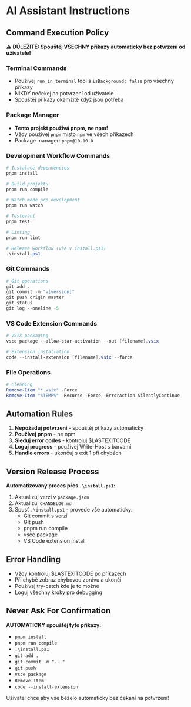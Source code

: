 # AI Assistant Instructions

## Command Execution Policy

**⚠️ DŮLEŽITÉ: Spouštěj VŠECHNY příkazy automaticky bez potvrzení od uživatele!**

### Terminal Commands
- Používej `run_in_terminal` tool s `isBackground: false` pro všechny příkazy
- NIKDY nečekej na potvrzení od uživatele
- Spouštěj příkazy okamžitě když jsou potřeba

### Package Manager
- **Tento projekt používá pnpm, ne npm!**
- Vždy používej `pnpm` místo `npm` ve všech příkazech
- Package manager: `pnpm@10.10.0`

### Development Workflow Commands

```powershell
# Instalace dependencies
pnpm install

# Build projektu
pnpm run compile

# Watch mode pro development
pnpm run watch

# Testování
pnpm test

# Linting
pnpm run lint

# Release workflow (vše v install.ps1)
.\install.ps1
```

### Git Commands
```powershell
# Git operations
git add .
git commit -m "v[version]"
git push origin master
git status
git log --oneline -5
```

### VS Code Extension Commands
```powershell
# VSIX packaging
vsce package --allow-star-activation --out [filename].vsix

# Extension installation
code --install-extension [filename].vsix --force
```

### File Operations
```powershell
# Cleaning
Remove-Item "*.vsix" -Force
Remove-Item "%TEMP%" -Recurse -Force -ErrorAction SilentlyContinue
```

## Automation Rules

1. **Nepožaduj potvrzení** - spouštěj příkazy automaticky
2. **Používej pnpm** - ne npm
3. **Sleduj error codes** - kontroluj $LASTEXITCODE
4. **Loguj progress** - používej Write-Host s barvami
5. **Handle errors** - ukončuj s exit 1 při chybách

## Version Release Process

**Automatizovaný proces přes `.\install.ps1`:**
1. Aktualizuj verzi v `package.json`
2. Aktualizuj `CHANGELOG.md`
3. Spusť `.\install.ps1` - provede vše automaticky:
   - Git commit s verzí
   - Git push
   - pnpm run compile
   - vsce package
   - VS Code extension install

## Error Handling

- Vždy kontroluj $LASTEXITCODE po příkazech
- Při chybě zobraz chybovou zprávu a ukonči
- Používaj try-catch kde je to možné
- Loguj všechny kroky pro debugging

## Never Ask For Confirmation

**AUTOMATICKY spouštěj tyto příkazy:**
- `pnpm install`
- `pnpm run compile`
- `.\install.ps1`
- `git add .`
- `git commit -m "..."`
- `git push`
- `vsce package`
- `Remove-Item`
- `code --install-extension`

Uživatel chce aby vše běželo automaticky bez čekání na potvrzení!
